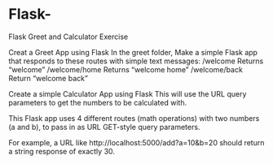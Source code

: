 # Flask-
Flask Greet and Calculator Exercise

Creat a Greet App using Flask 
In the greet folder, Make a simple Flask app that responds to these routes with simple text messages:
/welcome
Returns “welcome”
/welcome/home
Returns “welcome home”
/welcome/back
Return “welcome back”


Create a simple Calculator App using Flask
This will use the URL query parameters to get 
the numbers to be calculated with.

This Flask app uses 4 different routes (math operations)
with two numbers (a and b), to pass in as URL GET-style query 
parameters. 

For example, a URL like http://localhost:5000/add?a=10&b=20 
should return a string response of exactly 30.
